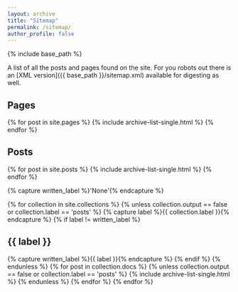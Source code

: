 ```yaml
---
layout: archive
title: "Sitemap"
permalink: /sitemap/
author_profile: false
---
```


{% include base_path %}

A list of all the posts and pages found on the site. For you robots out there is an [XML version]({{ base_path }}/sitemap.xml) available for digesting as well.

<h2>Pages</h2>
{% for post in site.pages %}
  {% include archive-list-single.html %}
{% endfor %}

<h2>Posts</h2>
{% for post in site.posts %}
  {% include archive-list-single.html %}
{% endfor %}

{% capture written_label %}'None'{% endcapture %}

{% for collection in site.collections %}
{% unless collection.output == false or collection.label == 'posts' %}
  {% capture label %}{{ collection.label }}{% endcapture %}
  {% if label != written_label %}
  <h2>{{ label }}</h2>
  {% capture written_label %}{{ label }}{% endcapture %}
  {% endif %}
{% endunless %}
{% for post in collection.docs %}
  {% unless collection.output == false or collection.label == 'posts' %}
  {% include archive-list-single.html %}
  {% endunless %}
{% endfor %}
{% endfor %}